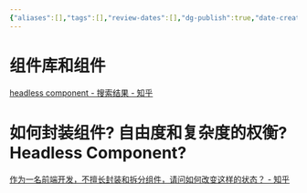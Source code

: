 ```yaml
---
{"aliases":[],"tags":[],"review-dates":[],"dg-publish":true,"date-created":"2024-01-29-Mon, 3:15:47 pm","date-modified":"2024-01-29-Mon, 3:19:12 pm","permalink":"/programming/front-end/framework/framwork-common/组件/","dgPassFrontmatter":true}
---
```



# 组件库和组件

[headless component - 搜索结果 - 知乎](https://www.zhihu.com/search?type=content&q=headless%20component)

# 如何封装组件? 自由度和复杂度的权衡? Headless Component?

[作为一名前端开发，不擅长封装和拆分组件，请问如何改变这样的状态？ - 知乎](https://www.zhihu.com/question/531555960/answer/2552310734)
